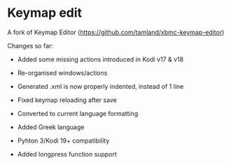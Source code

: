 

# Keymap edit

A fork of Keymap Editor (https://github.com/tamland/xbmc-keymap-editor)

Changes so far:

- Added some missing actions introduced in Kodi v17 & v18

- Re-organised windows/actions

- Generated .xml is now properly indented, instead of 1 line

- Fixed keymap reloading after save

- Converted to current language formatting

- Added Greek language

- Pyhton 3/Kodi 19+ compatibility

- Added longpress function support
